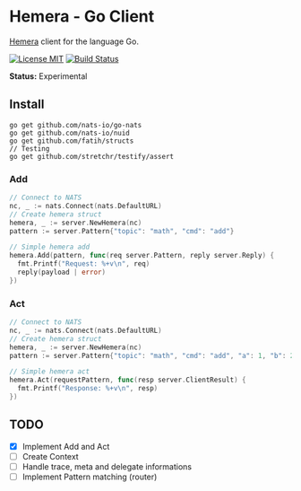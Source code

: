 # Hemera - Go Client
[Hemera](https://github.com/hemerajs/hemera) client for the language Go.

[![License MIT](https://img.shields.io/badge/License-MIT-blue.svg)](http://opensource.org/licenses/MIT)
[![Build Status](https://travis-ci.org/hemerajs/go-hemera.svg?branch=master)](http://travis-ci.org/hemerajs/go-hemera)

**Status:** Experimental

## Install

```
go get github.com/nats-io/go-nats
go get github.com/nats-io/nuid
go get github.com/fatih/structs
// Testing
go get github.com/stretchr/testify/assert
```

### Add

```go
// Connect to NATS
nc, _ := nats.Connect(nats.DefaultURL)
// Create hemera struct
hemera, _ := server.NewHemera(nc)
pattern := server.Pattern{"topic": "math", "cmd": "add"}

// Simple hemera add
hemera.Add(pattern, func(req server.Pattern, reply server.Reply) {
  fmt.Printf("Request: %+v\n", req)
  reply(payload | error)
})
```

### Act

```go
// Connect to NATS
nc, _ := nats.Connect(nats.DefaultURL)
// Create hemera struct
hemera, _ := server.NewHemera(nc)
pattern := server.Pattern{"topic": "math", "cmd": "add", "a": 1, "b": 2}

// Simple hemera act
hemera.Act(requestPattern, func(resp server.ClientResult) {
  fmt.Printf("Response: %+v\n", resp)
})
```

## TODO
- [X] Implement Add and Act
- [ ] Create Context
- [ ] Handle trace, meta and delegate informations
- [ ] Implement Pattern matching (router)
